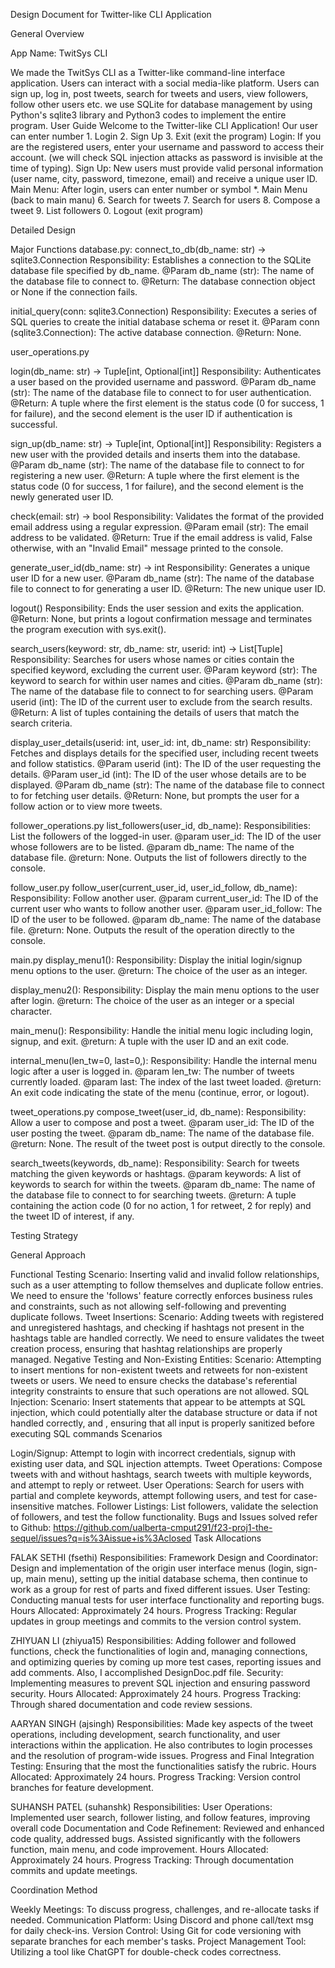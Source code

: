 Design Document for Twitter-like CLI Application

General Overview

App Name: TwitSys CLI

We made the TwitSys CLI as a Twitter-like command-line interface application. Users can interact with a social media-like platform. Users can sign up, log in, post tweets, search for tweets and users, view followers, follow other users etc. we use SQLite for database management by using Python's sqlite3 library and Python3 codes to implement the entire program. User Guide Welcome to the Twitter-like CLI Application! Our user can enter number 1. Login 2. Sign Up 3. Exit (exit the program) Login: If you are the registered users, enter your username and password to access their account. (we will check SQL injection attacks as password is invisible at the time of typing). Sign Up: New users must provide valid personal information (user name, city, password, timezone, email) and receive a unique user ID. Main Menu: After login, users can enter number or symbol *. Main Menu (back to main manu) 6. Search for tweets 7. Search for users 8. Compose a tweet 9. List followers 0. Logout (exit program)

Detailed Design

Major Functions database.py: connect_to_db(db_name: str) -> sqlite3.Connection Responsibility: Establishes a connection to the SQLite database file specified by db_name. @Param db_name (str): The name of the database file to connect to. @Return: The database connection object or None if the connection fails.

initial_query(conn: sqlite3.Connection) Responsibility: Executes a series of SQL queries to create the initial database schema or reset it. @Param conn (sqlite3.Connection): The active database connection. @Return: None.

user_operations.py

login(db_name: str) -> Tuple[int, Optional[int]] Responsibility: Authenticates a user based on the provided username and password. @Param db_name (str): The name of the database file to connect to for user authentication. @Return: A tuple where the first element is the status code (0 for success, 1 for failure), and the second element is the user ID if authentication is successful.

sign_up(db_name: str) -> Tuple[int, Optional[int]] Responsibility: Registers a new user with the provided details and inserts them into the database. @Param db_name (str): The name of the database file to connect to for registering a new user. @Return: A tuple where the first element is the status code (0 for success, 1 for failure), and the second element is the newly generated user ID.

check(email: str) -> bool Responsibility: Validates the format of the provided email address using a regular expression. @Param email (str): The email address to be validated. @Return: True if the email address is valid, False otherwise, with an "Invalid Email" message printed to the console.

generate_user_id(db_name: str) -> int Responsibility: Generates a unique user ID for a new user. @Param db_name (str): The name of the database file to connect to for generating a user ID. @Return: The new unique user ID.

logout() Responsibility: Ends the user session and exits the application. @Return: None, but prints a logout confirmation message and terminates the program execution with sys.exit().

search_users(keyword: str, db_name: str, userid: int) -> List[Tuple] Responsibility: Searches for users whose names or cities contain the specified keyword, excluding the current user. @Param keyword (str): The keyword to search for within user names and cities. @Param db_name (str): The name of the database file to connect to for searching users. @Param userid (int): The ID of the current user to exclude from the search results. @Return: A list of tuples containing the details of users that match the search criteria.

display_user_details(userid: int, user_id: int, db_name: str) Responsibility: Fetches and displays details for the specified user, including recent tweets and follow statistics. @Param userid (int): The ID of the user requesting the details. @Param user_id (int): The ID of the user whose details are to be displayed. @Param db_name (str): The name of the database file to connect to for fetching user details. @Return: None, but prompts the user for a follow action or to view more tweets.

follower_operations.py list_followers(user_id, db_name): Responsibilities: List the followers of the logged-in user. @param user_id: The ID of the user whose followers are to be listed. @param db_name: The name of the database file. @return: None. Outputs the list of followers directly to the console.

follow_user.py follow_user(current_user_id, user_id_follow, db_name): Responsibility: Follow another user. @param current_user_id: The ID of the current user who wants to follow another user. @param user_id_follow: The ID of the user to be followed. @param db_name: The name of the database file. @return: None. Outputs the result of the operation directly to the console.

main.py display_menu1(): Responsibility: Display the initial login/signup menu options to the user. @return: The choice of the user as an integer.

display_menu2(): Responsibility: Display the main menu options to the user after login. @return: The choice of the user as an integer or a special character.

main_menu(): Responsibility: Handle the initial menu logic including login, signup, and exit. @return: A tuple with the user ID and an exit code.

internal_menu(len_tw=0, last=0,): Responsibility: Handle the internal menu logic after a user is logged in. @param len_tw: The number of tweets currently loaded. @param last: The index of the last tweet loaded. @return: An exit code indicating the state of the menu (continue, error, or logout).

tweet_operations.py compose_tweet(user_id, db_name): Responsibility: Allow a user to compose and post a tweet. @param user_id: The ID of the user posting the tweet. @param db_name: The name of the database file. @return: None. The result of the tweet post is output directly to the console.

search_tweets(keywords, db_name): Responsibility: Search for tweets matching the given keywords or hashtags. @param keywords: A list of keywords to search for within the tweets. @param db_name: The name of the database file to connect to for searching tweets. @return: A tuple containing the action code (0 for no action, 1 for retweet, 2 for reply) and the tweet ID of interest, if any.

Testing Strategy

General Approach

Functional Testing Scenario: Inserting valid and invalid follow relationships, such as a user attempting to follow themselves and duplicate follow entries. We need to ensure the 'follows' feature correctly enforces business rules and constraints, such as not allowing self-following and preventing duplicate follows. Tweet Insertions: Scenario: Adding tweets with registered and unregistered hashtags, and checking if hashtags not present in the hashtags table are handled correctly. We need to ensure validates the tweet creation process, ensuring that hashtag relationships are properly managed. Negative Testing and Non-Existing Entities: Scenario: Attempting to insert mentions for non-existent tweets and retweets for non-existent tweets or users. We need to ensure checks the database's referential integrity constraints to ensure that such operations are not allowed. SQL Injection: Scenario: Insert statements that appear to be attempts at SQL injection, which could potentially alter the database structure or data if not handled correctly, and , ensuring that all input is properly sanitized before executing SQL commands Scenarios

Login/Signup: Attempt to login with incorrect credentials, signup with existing user data, and SQL injection attempts.
Tweet Operations: Compose tweets with and without hashtags, search tweets with multiple keywords, and attempt to reply or retweet.
User Operations: Search for users with partial and complete keywords, attempt following users, and test for case-insensitive matches.
Follower Listings: List followers, validate the selection of followers, and test the follow functionality. Bugs and Issues solved refer to Github: https://github.com/ualberta-cmput291/f23-proj1-the-sequel/issues?q=is%3Aissue+is%3Aclosed
Task Allocations

FALAK SETHI (fsethi) Responsibilities: Framework Design and Coordinator: Design and implementation of the origin user interface menus (login, sign-up, main menu), setting up the initial database schema, then continue to work as a group for rest of parts and fixed different issues. User Testing: Conducting manual tests for user interface functionality and reporting bugs. Hours Allocated: Approximately 24 hours. Progress Tracking: Regular updates in group meetings and commits to the version control system.

ZHIYUAN LI (zhiyua15) Responsibilities: Adding follower and followed functions, check the functionalities of login and, managing connections, and optimizing queries by coming up more test cases, reporting issues and add comments. Also, I accomplished DesignDoc.pdf file. Security: Implementing measures to prevent SQL injection and ensuring password security. Hours Allocated: Approximately 24 hours. Progress Tracking: Through shared documentation and code review sessions.

AARYAN SINGH (ajsingh) Responsibilities: Made key aspects of the tweet operations, including development, search functionality, and user interactions within the application. He also contributes to login processes and the resolution of program-wide issues. Progress and Final Integration Testing: Ensuring that the most the functionalities satisfy the rubric. Hours Allocated: Approximately 24 hours. Progress Tracking: Version control branches for feature development.

SUHANSH PATEL (suhanshk) Responsibilities: User Operations: Implemented user search, follower listing, and follow features, improving overall code Documentation and Code Refinement: Reviewed and enhanced code quality, addressed bugs. Assisted significantly with the followers function, main menu, and code improvement. Hours Allocated: Approximately 24 hours. Progress Tracking: Through documentation commits and update meetings.

Coordination Method

Weekly Meetings: To discuss progress, challenges, and re-allocate tasks if needed. Communication Platform: Using Discord and phone call/text msg for daily check-ins. Version Control: Using Git for code versioning with separate branches for each member's tasks. Project Management Tool: Utilizing a tool like ChatGPT for double-check codes correctness.

